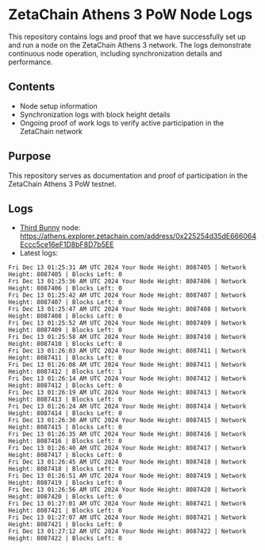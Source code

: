 # ZetaChain Athens 3 PoW Node Logs
This repository contains logs and proof that we have successfully set up and run a node on the ZetaChain Athens 3 network. The logs demonstrate continuous node operation, including synchronization details and performance.

## Contents
- Node setup information
- Synchronization logs with block height details
- Ongoing proof of work logs to verify active participation in the ZetaChain network

## Purpose
This repository serves as documentation and proof of participation in the ZetaChain Athens 3 PoW testnet.

## Logs

- [Third Bunny](https://thirdbunny.xyz/) node: https://athens.explorer.zetachain.com/address/0x225254d35dE666064Eccc5ce16eF1D8bF8D7b5EE
- Latest logs:
```
Fri Dec 13 01:25:31 AM UTC 2024 Your Node Height: 8087405 | Network Height: 8087405 | Blocks Left: 0
Fri Dec 13 01:25:36 AM UTC 2024 Your Node Height: 8087406 | Network Height: 8087406 | Blocks Left: 0
Fri Dec 13 01:25:42 AM UTC 2024 Your Node Height: 8087407 | Network Height: 8087407 | Blocks Left: 0
Fri Dec 13 01:25:47 AM UTC 2024 Your Node Height: 8087408 | Network Height: 8087408 | Blocks Left: 0
Fri Dec 13 01:25:52 AM UTC 2024 Your Node Height: 8087409 | Network Height: 8087409 | Blocks Left: 0
Fri Dec 13 01:25:58 AM UTC 2024 Your Node Height: 8087410 | Network Height: 8087410 | Blocks Left: 0
Fri Dec 13 01:26:03 AM UTC 2024 Your Node Height: 8087411 | Network Height: 8087411 | Blocks Left: 0
Fri Dec 13 01:26:08 AM UTC 2024 Your Node Height: 8087411 | Network Height: 8087412 | Blocks Left: 1
Fri Dec 13 01:26:14 AM UTC 2024 Your Node Height: 8087412 | Network Height: 8087412 | Blocks Left: 0
Fri Dec 13 01:26:19 AM UTC 2024 Your Node Height: 8087413 | Network Height: 8087413 | Blocks Left: 0
Fri Dec 13 01:26:24 AM UTC 2024 Your Node Height: 8087414 | Network Height: 8087414 | Blocks Left: 0
Fri Dec 13 01:26:30 AM UTC 2024 Your Node Height: 8087415 | Network Height: 8087415 | Blocks Left: 0
Fri Dec 13 01:26:35 AM UTC 2024 Your Node Height: 8087416 | Network Height: 8087416 | Blocks Left: 0
Fri Dec 13 01:26:40 AM UTC 2024 Your Node Height: 8087417 | Network Height: 8087417 | Blocks Left: 0
Fri Dec 13 01:26:45 AM UTC 2024 Your Node Height: 8087418 | Network Height: 8087418 | Blocks Left: 0
Fri Dec 13 01:26:51 AM UTC 2024 Your Node Height: 8087419 | Network Height: 8087419 | Blocks Left: 0
Fri Dec 13 01:26:56 AM UTC 2024 Your Node Height: 8087420 | Network Height: 8087420 | Blocks Left: 0
Fri Dec 13 01:27:01 AM UTC 2024 Your Node Height: 8087421 | Network Height: 8087421 | Blocks Left: 0
Fri Dec 13 01:27:07 AM UTC 2024 Your Node Height: 8087421 | Network Height: 8087421 | Blocks Left: 0
Fri Dec 13 01:27:12 AM UTC 2024 Your Node Height: 8087422 | Network Height: 8087422 | Blocks Left: 0
```
